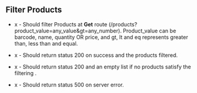 ## Filter Products

- x - Should filter Products at **Get** route (/products?product_value=any_value&gt=any_number). Product_value can be barcode, name, quantity OR price, and gt, lt and eq represents greater than, less than and equal.

- x - Should return status 200 on success and the products filtered.

- x - Should return status 200 and an empty list if no products satisfy the filtering .

- x - Should return status 500 on server error.


